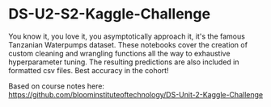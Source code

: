 # DS-U2-S2-Kaggle-Challenge

You know it, you love it, you asymptotically approach it, it's the famous Tanzanian Waterpumps dataset. 
These notebooks cover the creation of custom cleaning and wrangling functions all the way to exhaustive hyperparameter tuning. The resulting predictions are also included in formatted csv files. Best accuracy in the cohort!

Based on course notes here: https://github.com/bloominstituteoftechnology/DS-Unit-2-Kaggle-Challenge
